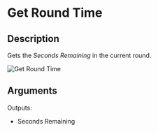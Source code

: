 # Get Round Time

## Description

Gets the _Seconds Remaining_ in the current round.

![Get Round Time](../../.gitbook/assets/images/scripting/game-mode/getroundtime.png)

## Arguments

Outputs:

- Seconds Remaining
